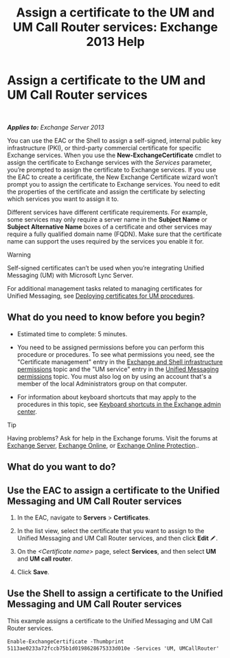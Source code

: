 ﻿---
title: 'Assign a certificate to the UM and UM Call Router services: Exchange 2013 Help'
TOCTitle: Assign a certificate to the UM and UM Call Router services
ms:assetid: 8a900e5f-9779-4213-92d7-ec157b15fbc5
ms:mtpsurl: https://technet.microsoft.com/en-us/library/Dn205140(v=EXCHG.150)
ms:contentKeyID: 53908378
ms.date: 12/09/2016
mtps_version: v=EXCHG.150
---

# Assign a certificate to the UM and UM Call Router services

 

_**Applies to:** Exchange Server 2013_


You can use the EAC or the Shell to assign a self-signed, internal public key infrastructure (PKI), or third-party commercial certificate for specific Exchange services. When you use the **New-ExchangeCertificate** cmdlet to assign the certificate to Exchange services with the *Services* parameter, you’re prompted to assign the certificate to Exchange services. If you use the EAC to create a certificate, the New Exchange Certificate wizard won’t prompt you to assign the certificate to Exchange services. You need to edit the properties of the certificate and assign the certificate by selecting which services you want to assign it to.

Different services have different certificate requirements. For example, some services may only require a server name in the **Subject Name** or **Subject Alternative Name** boxes of a certificate and other services may require a fully qualified domain name (FQDN). Make sure that the certificate name can support the uses required by the services you enable it for.


> [!WARNING]
> Self-signed certificates can’t be used when you’re integrating Unified Messaging (UM) with Microsoft Lync Server.



For additional management tasks related to managing certificates for Unified Messaging, see [Deploying certificates for UM procedures](deploying-certificates-for-um-procedures-exchange-2013-help.md).

## What do you need to know before you begin?

  - Estimated time to complete: 5 minutes.

  - You need to be assigned permissions before you can perform this procedure or procedures. To see what permissions you need, see the "Certificate management" entry in the [Exchange and Shell infrastructure permissions](exchange-and-shell-infrastructure-permissions-exchange-2013-help.md) topic and the "UM service" entry in the [Unified Messaging permissions](unified-messaging-permissions-exchange-2013-help.md) topic. You must also log on by using an account that's a member of the local Administrators group on that computer.

  - For information about keyboard shortcuts that may apply to the procedures in this topic, see [Keyboard shortcuts in the Exchange admin center](keyboard-shortcuts-in-the-exchange-admin-center-exchange-online-protection-help.md).


> [!TIP]
> Having problems? Ask for help in the Exchange forums. Visit the forums at <A href="https://go.microsoft.com/fwlink/p/?linkid=60612">Exchange Server</A>, <A href="https://go.microsoft.com/fwlink/p/?linkid=267542">Exchange Online</A>, or <A href="https://go.microsoft.com/fwlink/p/?linkid=285351">Exchange Online Protection</A>..



## What do you want to do?

## Use the EAC to assign a certificate to the Unified Messaging and UM Call Router services

1.  In the EAC, navigate to **Servers** \> **Certificates**.

2.  In the list view, select the certificate that you want to assign to the Unified Messaging and UM Call Router services, and then click **Edit** ![Edit icon](images/JJ218640.6f53ccb2-1f13-4c02-bea0-30690e6ea71d(EXCHG.150).gif "Edit icon").

3.  On the *\<Certificate name\>* page, select **Services**, and then select **UM** and **UM call router**.

4.  Click **Save**.

## Use the Shell to assign a certificate to the Unified Messaging and UM Call Router services

This example assigns a certificate to the Unified Messaging and UM Call Router services.

    Enable-ExchangeCertificate -Thumbprint 5113ae0233a72fccb75b1d0198628675333d010e -Services 'UM, UMCallRouter'


